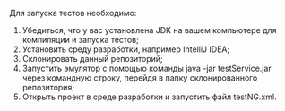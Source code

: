 Для запуска тестов необходимо:
1. Убедиться, что у вас установлена JDK на вашем компьютере для компиляции и запуска тестов;
2. Установить среду разработки, например IntelliJ IDEA;
3. Склонировать данный репозиторий;
4. Запустить эмулятор с помощью команды java -jar testService.jar через командную строку, перейдя в папку склонированного репозитория;
5. Открыть проект в среде разработки и запустить файл testNG.xml.
